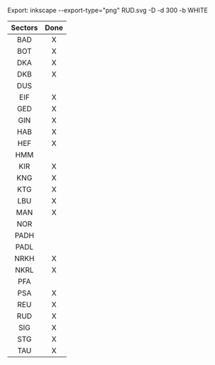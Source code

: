 Export:
inkscape --export-type="png" RUD.svg -D -d 300 -b WHITE


| **Sectors** | **Done** |
|:-----------:|:--------:|
| BAD         |     X    |
| BOT         |     X    |
| DKA         |     X    |
| DKB         |     X    |
| DUS         |          |
| EIF         |     X    |
| GED         |     X    |
| GIN         |     X    |
| HAB         |     X    |
| HEF         |     X    |
| HMM         |          |
| KIR         |     X    |
| KNG         |     X    |
| KTG         |     X    |
| LBU         |     X    |
| MAN         |     X    |
| NOR         |          |
| PADH        |          |
| PADL        |          |
| NRKH        |     X    |
| NKRL        |     X    |
| PFA         |          |
| PSA         |     X    |
| REU         |     X    |
| RUD         |     X    |
| SIG         |     X    |
| STG         |     X    |
| TAU         |     X    |
